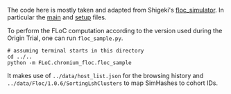 The code here is mostly taken and adapted from Shigeki's [floc_simulator](https://github.com/shigeki/floc_simulator).
In particular the [main](https://github.com/shigeki/floc_simulator/blob/WIP/demos/floc_sample/main.go) and [setup](https://github.com/shigeki/floc_simulator/blob/WIP/packages/floc/setup.go) files.

To perform the FLoC computation according to the version used during the Origin Trial, one can run `floc_sample.py`.

```shell
# assuming terminal starts in this directory
cd ../..
python -m FLoC.chromium_floc.floc_sample
```

It makes use of `../data/host_list.json` for the browsing history and `../data/Floc/1.0.6/SortingLshClusters` to map SimHashes to cohort IDs.

